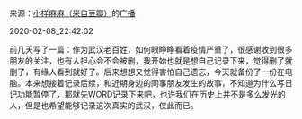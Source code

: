 来源：[小样麻麻（来自豆瓣）](https://www.douban.com/people/maxiaofan/)的[广播](https://www.douban.com/people/maxiaofan/status/2798920356/)


2020-02-08_22:42:02


前几天写了一篇：作为武汉老百姓，如何眼睁睁看着疫情严重了，很感谢收到很多朋友的关注，也有人担心会不会被删，我开始也就是想自己记录下来，觉得删了就删了，有缘人看到就好了。后来想想又觉得害怕自己遗忘，今天就备份了一份在电脑。本来想接着记录后续，和近期身边的同事朋友发生的故事，不知道为什么写日记功能暂停了，那就先WORD记录下来吧，也许我们在历史上并不是多么发光的人，但是也希望能够记录这次真实的武汉，仅此而已。
